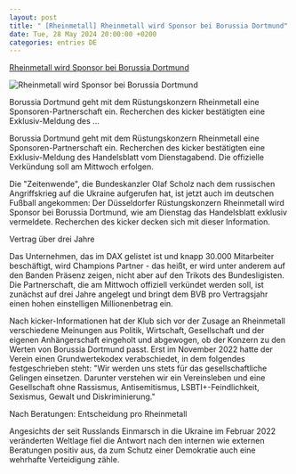 ```yaml
---
layout: post
title: " [Rheinmetall] Rheinmetall wird Sponsor bei Borussia Dortmund"
date: Tue, 28 May 2024 20:00:00 +0200
categories: entries DE
---
```

[Rheinmetall wird Sponsor bei Borussia Dortmund](https://www.kicker.de/rheinmetall-wird-sponsor-bei-borussia-dortmund-1028246/artikel)

![Rheinmetall wird Sponsor bei Borussia Dortmund](https://derivates.kicker.de/image/upload/c_crop%2Cx_0%2Cy_81%2Cw_4000%2Ch_2250/w_1200%2Cq_auto/v1/2024/05/28/3b537837-e352-40b9-aeb9-ffc2bbd5b471.jpeg)

Borussia Dortmund geht mit dem Rüstungskonzern Rheinmetall eine Sponsoren-Partnerschaft ein. Recherchen des kicker bestätigten eine Exklusiv-Meldung des ...

Borussia Dortmund geht mit dem Rüstungskonzern Rheinmetall eine Sponsoren-Partnerschaft ein. Recherchen des kicker bestätigten eine Exklusiv-Meldung des Handelsblatt vom Dienstagabend. Die offizielle Verkündung soll am Mittwoch erfolgen.

Die "Zeitenwende", die Bundeskanzler Olaf Scholz nach dem russischen Angriffskrieg auf die Ukraine aufgerufen hat, ist jetzt auch im deutschen Fußball angekommen: Der Düsseldorfer Rüstungskonzern Rheinmetall wird Sponsor bei Borussia Dortmund, wie am Dienstag das Handelsblatt exklusiv vermeldete. Recherchen des kicker decken sich mit dieser Information.

Vertrag über drei Jahre

Das Unternehmen, das im DAX gelistet ist und knapp 30.000 Mitarbeiter beschäftigt, wird Champions Partner - das heißt, er wird unter anderem auf den Banden Präsenz zeigen, nicht aber auf den Trikots des Bundesligisten. Die Partnerschaft, die am Mittwoch offiziell verkündet werden soll, ist zunächst auf drei Jahre angelegt und bringt dem BVB pro Vertragsjahr einen hohen einstelligen Millionenbetrag ein.

Nach kicker-Informationen hat der Klub sich vor der Zusage an Rheinmetall verschiedene Meinungen aus Politik, Wirtschaft, Gesellschaft und der eigenen Anhängerschaft eingeholt und abgewogen, ob der Konzern zu den Werten von Borussia Dortmund passt. Erst im November 2022 hatte der Verein einen Grundwertekodex verabschiedet, in dem folgendes festgeschrieben steht: "Wir werden uns stets für das gesellschaftliche Gelingen einsetzen. Darunter verstehen wir ein Vereinsleben und eine Gesellschaft ohne Rassismus, Antisemitismus, LSBTI+-Feindlichkeit, Sexismus, Gewalt und Diskriminierung."

Nach Beratungen: Entscheidung pro Rheinmetall

Angesichts der seit Russlands Einmarsch in die Ukraine im Februar 2022 veränderten Weltlage fiel die Antwort nach den internen wie externen Beratungen positiv aus, da zum Schutz einer Demokratie auch eine wehrhafte Verteidigung zähle.

